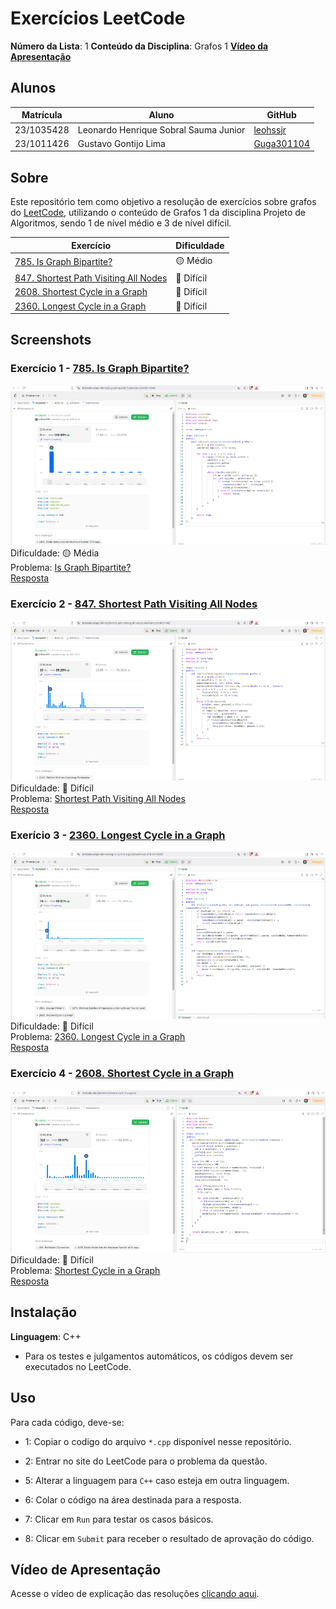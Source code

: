
# Exercícios LeetCode

**Número da Lista**: 1
**Conteúdo da Disciplina**: Grafos 1
[**Vídeo da Apresentação**](https://youtu.be/tNxvcpbu-UA)

## Alunos
|Matrícula | Aluno |GitHub|
| -- | -- | -- |
| 23/1035428  | Leonardo Henrique Sobral Sauma Junior |[leohssjr](https://github.com/leohssjr)|
| 23/1011426  | Gustavo Gontijo Lima |[Guga301104](https://github.com/guga301104)|

## Sobre 
Este repositório tem como objetivo a resolução de exercícios sobre grafos do [LeetCode](https://leetcode.com/), utilizando o conteúdo de Grafos 1 da disciplina Projeto de Algoritmos, sendo 1 de nível médio e 3 de nível difícil.

|Exercício | Dificuldade |
| -- | -- |
|[785. Is Graph Bipartite?](https://leetcode.com/problems/is-graph-bipartite/)|🟡 Médio|
|[847. Shortest Path Visiting All Nodes](https://leetcode.com/problems/shortest-path-visiting-all-nodes)|🔴 Difícil|
|[2608. Shortest Cycle in a Graph](https://leetcode.com/problems/shortest-cycle-in-a-graph/)|🔴 Difícil|
|[2360. Longest Cycle in a Graph](https://leetcode.com/problems/longest-cycle-in-a-graph/)|🔴 Difícil|

## Screenshots

### Exercício 1 - [785. Is Graph Bipartite?](https://leetcode.com/problems/is-graph-bipartite)

![](prints/785.png)
Dificuldade: 🟡 Média <br>
Problema: [Is Graph Bipartite?](https://leetcode.com/problems/is-graph-bipartite/) <br>
[Resposta](https://github.com/projeto-de-algoritmos-2025/Grafos1LeetCode/blob/main/questoes/leetCode_785.cpp) <br>

### Exercício 2 - [847. Shortest Path Visiting All Nodes](https://leetcode.com/problems/shortest-path-visiting-all-nodes)

![](prints/847.png)
Dificuldade: 🔴 Difícil <br>
Problema: [Shortest Path Visiting All Nodes](https://leetcode.com/problems/shortest-path-visiting-all-nodes) <br>
[Resposta](https://github.com/projeto-de-algoritmos-2025/Grafos1LeetCode/blob/main/questoes/leetCode_847.cpp) <br>

### Exerício 3 - [2360. Longest Cycle in a Graph](https://leetcode.com/problems/longest-cycle-in-a-graph/)

![](prints/2360.png)
Dificuldade: 🔴 Difícil <br>
Problema: [2360. Longest Cycle in a Graph](https://leetcode.com/problems/longest-cycle-in-a-graph/) <br>
[Resposta](https://github.com/projeto-de-algoritmos-2025/Grafos1LeetCode/blob/main/questoes/leetCode_2360.cpp) <br>

### Exercício 4 - [2608. Shortest Cycle in a Graph](https://leetcode.com/problems/shortest-cycle-in-a-graph/)

![](prints/2608.png)
Dificuldade: 🔴 Difícil <br>
Problema: [Shortest Cycle in a Graph](https://leetcode.com/problems/shortest-cycle-in-a-graph/) <br>
[Resposta](https://github.com/projeto-de-algoritmos-2025/Grafos1LeetCode/blob/main/questoes/leetCode_2608.cpp) <br>

## Instalação 
**Linguagem**: C++
- Para os testes e julgamentos automáticos, os códigos devem ser executados no LeetCode.

## Uso 
Para cada código, deve-se:
- 1: Copiar o codigo do arquivo ```*.cpp``` disponível nesse repositório.
 
- 2: Entrar no site do LeetCode para o problema da questão.

- 5: Alterar a linguagem para ```C++``` caso esteja em outra linguagem.
 
- 6: Colar o código na área destinada para a resposta.
 
- 7: Clicar em ```Run``` para testar os casos básicos.

- 8: Clicar em ```Submit``` para receber o resultado de aprovação do código.
  
## Vídeo de Apresentação
Acesse o vídeo de explicação das resoluções [clicando aqui](https://youtu.be/tNxvcpbu-UA).
